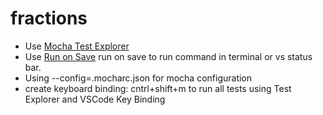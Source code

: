 # fractions
- Use [Mocha Test Explorer](https://marketplace.visualstudio.com/items?itemName=hbenl.vscode-mocha-test-adapter)
- Use  [Run on Save](https://marketplace.visualstudio.com/items?itemName=pucelle.run-on-save) run on save to run command in terminal or vs status bar.
- Using --config=.mocharc.json for mocha configuration
- create keyboard binding: cntrl+shift+m to run all tests using Test Explorer and VSCode Key Binding


